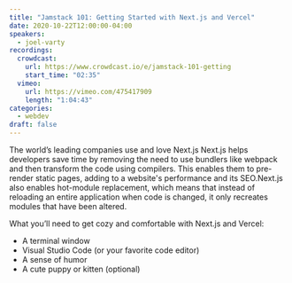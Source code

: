 ```yaml
---
title: "Jamstack 101: Getting Started with Next.js and Vercel"
date: 2020-10-22T12:00:00-04:00
speakers:
  - joel-varty
recordings:
  crowdcast:
    url: https://www.crowdcast.io/e/jamstack-101-getting
    start_time: "02:35"
  vimeo:
    url: https://vimeo.com/475417909
    length: "1:04:43"
categories:
  - webdev
draft: false
---
```


The world’s leading companies use and love Next.js Next.js helps developers save time by removing the need to use bundlers like webpack and then transform the code using compilers. This enables them to pre-render static pages, adding to a website's performance and its SEO.Next.js also enables hot-module replacement, which means that instead of reloading an entire application when code is changed, it only recreates modules that have been altered.

What you’ll need to get cozy and comfortable with Next.js and Vercel:

* A terminal window
* Visual Studio Code (or your favorite code editor)
* A sense of humor
* A cute puppy or kitten (optional)
